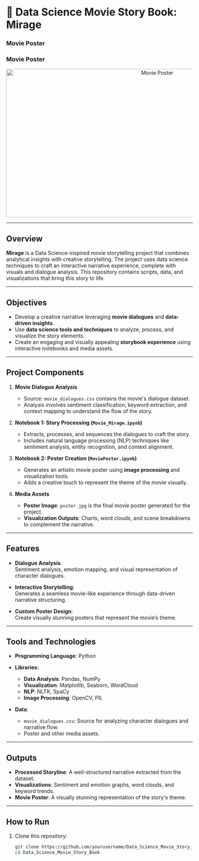 # 🎥 Data Science Movie Story Book: Mirage  
### Movie Poster  
### Movie Poster  
<p align="center">
  <img src="https://github.com/user-attachments/assets/bb248cad-ee46-4256-a770-467577d6623f" alt="Movie Poster" width="800" height="400">
</p>

---

## Overview  
**Mirage** is a Data Science-inspired movie storytelling project that combines analytical insights with creative storytelling. The project uses data science techniques to craft an interactive narrative experience, complete with visuals and dialogue analysis. This repository contains scripts, data, and visualizations that bring this story to life.

---

## Objectives  
- Develop a creative narrative leveraging **movie dialogues** and **data-driven insights**.  
- Use **data science tools and techniques** to analyze, process, and visualize the story elements.  
- Create an engaging and visually appealing **storybook experience** using interactive notebooks and media assets.  

---

## Project Components  

1. **Movie Dialogue Analysis**  
   - Source: `movie_dialogues.csv` contains the movie's dialogue dataset.  
   - Analysis involves sentiment classification, keyword extraction, and context mapping to understand the flow of the story.  

2. **Notebook 1: Story Processing (`Movie_Mirage.ipynb`)**  
   - Extracts, processes, and sequences the dialogues to craft the story.  
   - Includes natural language processing (NLP) techniques like sentiment analysis, entity recognition, and context alignment.

3. **Notebook 2: Poster Creation (`MoviePoster.ipynb`)**  
   - Generates an artistic movie poster using **image processing** and visualization tools.  
   - Adds a creative touch to represent the theme of the movie visually.

4. **Media Assets**  
   - **Poster Image**: `poster.jpg` is the final movie poster generated for the project.  
   - **Visualization Outputs**: Charts, word clouds, and scene breakdowns to complement the narrative.  

---

## Features  

- **Dialogue Analysis**:  
   Sentiment analysis, emotion mapping, and visual representation of character dialogues.  

- **Interactive Storytelling**:  
   Generates a seamless movie-like experience through data-driven narrative structuring.  

- **Custom Poster Design**:  
   Create visually stunning posters that represent the movie’s theme.  

---

## Tools and Technologies  

- **Programming Language**: Python  
- **Libraries**:  
  - **Data Analysis**: Pandas, NumPy  
  - **Visualization**: Matplotlib, Seaborn, WordCloud  
  - **NLP**: NLTK, SpaCy  
  - **Image Processing**: OpenCV, PIL  

- **Data**:  
  - `movie_dialogues.csv`: Source for analyzing character dialogues and narrative flow.  
  - Poster and other media assets.  

---

## Outputs  

- **Processed Storyline**: A well-structured narrative extracted from the dataset.  
- **Visualizations**: Sentiment and emotion graphs, word clouds, and keyword trends.  
- **Movie Poster**: A visually stunning representation of the story's theme.  

---

## How to Run  

1. Clone this repository:  
   ```bash
   git clone https://github.com/yourusername/Data_Science_Movie_Story_Book.git
   cd Data_Science_Movie_Story_Book
